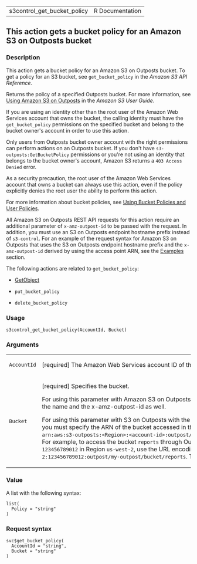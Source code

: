 <table style="width: 100%;">
<tbody>
<tr class="odd">
<td>s3control_get_bucket_policy</td>
<td style="text-align: right;">R Documentation</td>
</tr>
</tbody>
</table>

## This action gets a bucket policy for an Amazon S3 on Outposts bucket

### Description

This action gets a bucket policy for an Amazon S3 on Outposts bucket. To
get a policy for an S3 bucket, see `get_bucket_policy` in the *Amazon S3
API Reference*.

Returns the policy of a specified Outposts bucket. For more information,
see [Using Amazon S3 on
Outposts](https://docs.aws.amazon.com/AmazonS3/latest/userguide/S3onOutposts.html)
in the *Amazon S3 User Guide*.

If you are using an identity other than the root user of the Amazon Web
Services account that owns the bucket, the calling identity must have
the `get_bucket_policy` permissions on the specified bucket and belong
to the bucket owner's account in order to use this action.

Only users from Outposts bucket owner account with the right permissions
can perform actions on an Outposts bucket. If you don't have
`s3-outposts:GetBucketPolicy` permissions or you're not using an
identity that belongs to the bucket owner's account, Amazon S3 returns a
`⁠403 Access Denied⁠` error.

As a security precaution, the root user of the Amazon Web Services
account that owns a bucket can always use this action, even if the
policy explicitly denies the root user the ability to perform this
action.

For more information about bucket policies, see [Using Bucket Policies
and User
Policies](https://docs.aws.amazon.com/AmazonS3/latest/userguide/using-iam-policies.html).

All Amazon S3 on Outposts REST API requests for this action require an
additional parameter of `x-amz-outpost-id` to be passed with the
request. In addition, you must use an S3 on Outposts endpoint hostname
prefix instead of `s3-control`. For an example of the request syntax for
Amazon S3 on Outposts that uses the S3 on Outposts endpoint hostname
prefix and the `x-amz-outpost-id` derived by using the access point ARN,
see the
[Examples](https://docs.aws.amazon.com/AmazonS3/latest/API/API_control_GetBucketPolicy.html#API_control_GetBucketPolicy_Examples)
section.

The following actions are related to `get_bucket_policy`:

-   [GetObject](https://docs.aws.amazon.com/AmazonS3/latest/API/API_GetObject.html)

-   `put_bucket_policy`

-   `delete_bucket_policy`

### Usage

    s3control_get_bucket_policy(AccountId, Bucket)

### Arguments

<table>
<colgroup>
<col style="width: 35%" />
<col style="width: 65%" />
</colgroup>
<tbody>
<tr class="odd">
<td><code
id="s3control_get_bucket_policy_:_AccountId">AccountId</code></td>
<td><p>[required] The Amazon Web Services account ID of the Outposts
bucket.</p></td>
</tr>
<tr class="even">
<td><code id="s3control_get_bucket_policy_:_Bucket">Bucket</code></td>
<td><p>[required] Specifies the bucket.</p>
<p>For using this parameter with Amazon S3 on Outposts with the REST
API, you must specify the name and the x-amz-outpost-id as well.</p>
<p>For using this parameter with S3 on Outposts with the Amazon Web
Services SDK and CLI, you must specify the ARN of the bucket accessed in
the format <code
style="white-space: pre;">⁠arn:aws:s3-outposts:&lt;Region&gt;:&lt;account-id&gt;:outpost/&lt;outpost-id&gt;/bucket/&lt;my-bucket-name&gt;⁠</code>.
For example, to access the bucket <code>reports</code> through Outpost
<code>my-outpost</code> owned by account <code>123456789012</code> in
Region <code>us-west-2</code>, use the URL encoding of
<code>arn:aws:s3-outposts:us-west-2:123456789012:outpost/my-outpost/bucket/reports</code>.
The value must be URL encoded.</p></td>
</tr>
</tbody>
</table>

### Value

A list with the following syntax:

    list(
      Policy = "string"
    )

### Request syntax

    svc$get_bucket_policy(
      AccountId = "string",
      Bucket = "string"
    )
